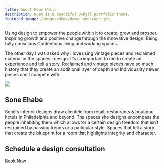 ```yaml
---
title: About Four Walls
description: Duet is a beautiful Jekyll portfolio theme.
featured_image: /images/demo/demo-landscape.jpg
---
```


Using design to empower the people within it to create, grow and prosper. Inspiring growth and positive change through the innovative design. Being fully conscious
Contentious living and working spaces.

The other day I was asked why I love using vintage pieces and reclaimed material in the spaces I design. It’s so important to me to create an experience and tell a story. Reclaimed and vintage pieces have so much history that they create an additional layer of depth and Individuality newer pieces can’t compete with.

![]({{site.baseurl}}/images/sone/sone-ehabe_11.jpg)

## Sone Ehabe

Soné's interior designs draw clientele from retail, restaurants & boutique hotels in Philadelphia and beyond. The spaces she designs encompass the people inhabiting them which allows for a certain design freedom that isn’t restrained by passing trends or a particular style. Spaces that tell a story that create the blueprint for a room that highlights integrity and character.

## Schedule a design consultation

<a href="/" class="button button--large button--overlay">Book Now</a>